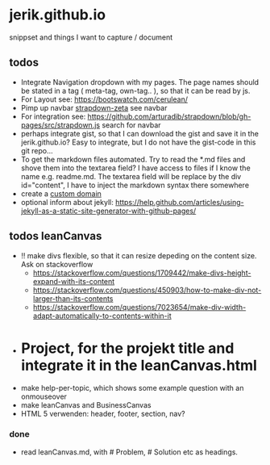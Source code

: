 # jerik.github.io
snippset and things I want to capture / document

## todos
- Integrate Navigation dropdown with my pages. The page names should be stated in a tag ( meta-tag, own-tag.. ), so that it can be read by js. 
 - For Layout see: https://bootswatch.com/cerulean/
  - Pimp up navbar [strapdown-zeta]( https://github.com/chaitin/strapdown-zeta/blob/master/src/strapdown.js ) see navbar
 - For integration see: https://github.com/arturadib/strapdown/blob/gh-pages/src/strapdown.js search for navbar
- perhaps integrate gist, so that I can download the gist and save it in the jerik.github.io? Easy to integrate, but I do not have the gist-code in this git repo...
- To get the markdown files automated. Try to read the \*.md files and shove them into the textarea field? I have access to files if I know the name e.g. readme.md. The
  textarea field will be replace by the div id="content", I have to inject the markdown syntax there somewhere
- create a [custom domain]( https://help.github.com/articles/using-a-custom-domain-with-github-pages/ )
- optional inform about jekyll: https://help.github.com/articles/using-jekyll-as-a-static-site-generator-with-github-pages/

## todos leanCanvas
- !! make divs flexible, so that it can resize depeding on the content size. Ask on stackoverflow
  - https://stackoverflow.com/questions/1709442/make-divs-height-expand-with-its-content
  - https://stackoverflow.com/questions/450903/how-to-make-div-not-larger-than-its-contents
  - https://stackoverflow.com/questions/7023654/make-div-width-adapt-automatically-to-contents-within-it
- # Project, for the projekt title and integrate it in the leanCanvas.html
- make help-per-topic, which shows some example question with an onmouseover
- make leanCanvas and BusinessCanvas
- HTML 5 verwenden: header, footer, section, nav?

### done 
- read leanCanvas.md, with # Problem, # Solution etc as headings. 
